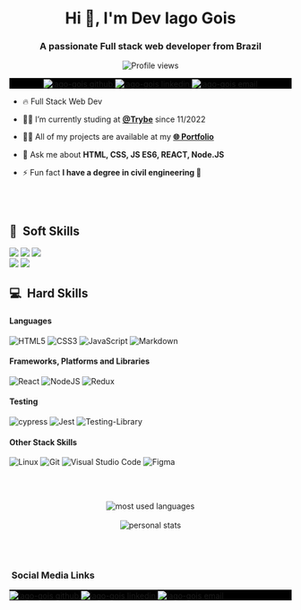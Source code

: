 <h1 align="center">Hi 👋, I'm Dev Iago Gois</h1>
<h3 align="center">A passionate Full stack web developer from Brazil</h3>
<p align="center"> <img src="https://komarev.com/ghpvc/?username=dev-iago-gois&color=yellow" alt="Profile views" /> </p>
<p align="center" style="background:black">
  <a href="https://github.com/dev-iago-gois">
    <img align="center" src="https://img.shields.io/badge/github-%23121011.svg?style=flat&logo=github&logoColor=white" alt="iago-gois github" />
  </a>
  <a href="https://www.linkedin.com/in/iago-gois/">
    <img align="center" src="https://img.shields.io/badge/linkedin-%230077B5.svg?style=flat&logo=linkedin&logoColor=white" alt="iago-gois linkedin" />
  </a>
  <a href="mailto:iagorafaelbg@gmail.com">
    <img align="center" src="https://img.shields.io/badge/Gmail-iagorafaelbg@gmail.com-393d42?style=flat&logo=gmail&logoColor=white&labelColor=D14836" alt="iago-gois email" />
  </a>
</p>

- 🔥 Full Stack Web Dev

- 🧑‍🎓 I’m currently studing at **[@Trybe](https://www.betrybe.com/)** since 11/2022

- 👨‍💻 All of my projects are available at my **[🌐 Portfolio](https://dev-iago-gs.github.io/)**

- 💬 Ask me about **HTML, CSS, JS ES6, REACT, Node.JS**

- ⚡ Fun fact **I have a degree in civil engineering 👷**

<br><br>

## 🧠 &nbsp;Soft Skills
![](https://img.shields.io/badge/-Communication-yellow?style=for-the-badge)
![](https://img.shields.io/badge/-Collaboration%20and%20Teamwork-brightgreen?style=for-the-badge)
![](https://img.shields.io/badge/-Flexibility-lightgrey?style=for-the-badge)
<br>
![](https://img.shields.io/badge/-Time%20Management-yellowgreen?style=for-the-badge)
![](https://img.shields.io/badge/-Critical%20Thinking-red?style=for-the-badge)

## 💻 &nbsp;Hard Skills
#### Languages
![HTML5](https://img.shields.io/badge/html5-%23E34F26.svg?style=for-the-badge&logo=html5&logoColor=white)
![CSS3](https://img.shields.io/badge/css3-%231572B6.svg?style=for-the-badge&logo=css3&logoColor=white)
![JavaScript](https://img.shields.io/badge/javascript-%23323330.svg?style=for-the-badge&logo=javascript&logoColor=%23F7DF1E)
![Markdown](https://img.shields.io/badge/markdown-%23000000.svg?style=for-the-badge&logo=markdown&logoColor=white)

#### Frameworks, Platforms and Libraries
![React](https://img.shields.io/badge/react-%2320232a.svg?style=for-the-badge&logo=react&logoColor=%2361DAFB)
![NodeJS](https://img.shields.io/badge/node.js-6DA55F?style=for-the-badge&logo=node.js&logoColor=white)
![Redux](https://img.shields.io/badge/redux-%23593d88.svg?style=for-the-badge&logo=redux&logoColor=white)

#### Testing
![cypress](https://img.shields.io/badge/-cypress-%23E5E5E5?style=for-the-badge&logo=cypress&logoColor=058a5e)
![Jest](https://img.shields.io/badge/-jest-%23C21325?style=for-the-badge&logo=jest&logoColor=white)
![Testing-Library](https://img.shields.io/badge/-TestingLibrary-%23E33332?style=for-the-badge&logo=testing-library&logoColor=white)

#### Other Stack Skills
![Linux](https://img.shields.io/badge/Linux-FCC624?style=for-the-badge&logo=linux&logoColor=black)
![Git](https://img.shields.io/badge/git-%23F05033.svg?style=for-the-badge&logo=git&logoColor=white)
![Visual Studio Code](https://img.shields.io/badge/Visual%20Studio%20Code-0078d7.svg?style=for-the-badge&logo=visual-studio-code&logoColor=white)
![Figma](https://img.shields.io/badge/figma-%23F24E1E.svg?style=for-the-badge&logo=figma&logoColor=white)

<br><br>

<p align="center">
  <img src="https://github-readme-stats.vercel.app/api/top-langs/?username=dev-iago-gois&layout=compact&theme=great-gatsby" alt="most used languages"/>
  <br><br>
  <img src="https://github-readme-stats.vercel.app/api?username=dev-iago-gois&show_icons=true&theme=great-gatsby" alt="personal stats"/>
</p>


<br><br>

### &nbsp;Social Media Links



<p align="left" style="background:black">
  <a href="https://github.com/dev-iago-gois">
    <img align="center" src="https://img.shields.io/badge/github-%23121011.svg?style=flat&logo=github&logoColor=white" alt="iago-gois github" />
  </a>
  <a href="https://www.linkedin.com/in/iago-gois/">
    <img align="center" src="https://img.shields.io/badge/linkedin-%230077B5.svg?style=flat&logo=linkedin&logoColor=white" alt="iago-gois linkedin" />
  </a>
  <a href="mailto:iagorafaelbg@gmail.com">
    <img align="center" src="https://img.shields.io/badge/Gmail-iagorafaelbg@gmail.com-393d42?style=flat&logo=gmail&logoColor=white&labelColor=D14836" alt="iago-gois email" />
  </a>
</p>
